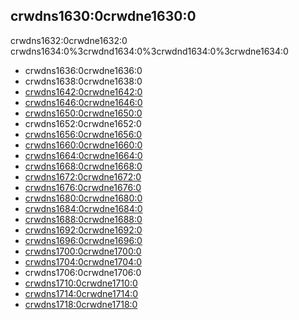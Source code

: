 ## crwdns1630:0crwdne1630:0

crwdns1632:0crwdne1632:0 crwdns1634:0%3crwdnd1634:0%3crwdnd1634:0%3crwdne1634:0

- crwdns1636:0crwdne1636:0
- crwdns1638:0crwdne1638:0
- [crwdns1642:0crwdne1642:0](crwdns1640:0crwdne1640:0)
- [crwdns1646:0crwdne1646:0](crwdns1644:0crwdne1644:0)
- [crwdns1650:0crwdne1650:0](crwdns1648:0crwdne1648:0)
- crwdns1652:0crwdne1652:0
- [crwdns1656:0crwdne1656:0](crwdns1654:0crwdne1654:0)
- [crwdns1660:0crwdne1660:0](crwdns1658:0crwdne1658:0)
- [crwdns1664:0crwdne1664:0](crwdns1662:0crwdne1662:0)
- [crwdns1668:0crwdne1668:0](crwdns1666:0crwdne1666:0)
- [crwdns1672:0crwdne1672:0](crwdns1670:0crwdne1670:0)
- [crwdns1676:0crwdne1676:0](crwdns1674:0crwdne1674:0)
- [crwdns1680:0crwdne1680:0](crwdns1678:0crwdne1678:0)
- [crwdns1684:0crwdne1684:0](crwdns1682:0crwdne1682:0)
- [crwdns1688:0crwdne1688:0](crwdns1686:0crwdne1686:0)
- [crwdns1692:0crwdne1692:0](crwdns1690:0crwdne1690:0)
- [crwdns1696:0crwdne1696:0](crwdns1694:0crwdne1694:0)
- [crwdns1700:0crwdne1700:0](crwdns1698:0crwdne1698:0)
- [crwdns1704:0crwdne1704:0](crwdns1702:0crwdne1702:0)
- crwdns1706:0crwdne1706:0
- [crwdns1710:0crwdne1710:0](crwdns1708:0crwdne1708:0)
- [crwdns1714:0crwdne1714:0](crwdns1712:0crwdne1712:0)
- [crwdns1718:0crwdne1718:0](crwdns1716:0crwdne1716:0)
